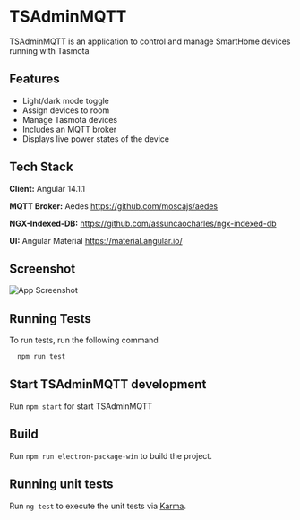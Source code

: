 
# TSAdminMQTT

TSAdminMQTT is an application to control and manage SmartHome devices running with Tasmota


## Features

- Light/dark mode toggle
- Assign devices to room
- Manage Tasmota devices
- Includes an MQTT broker
- Displays live power states of the device 


## Tech Stack

**Client:** Angular 14.1.1

**MQTT Broker:** Aedes https://github.com/moscajs/aedes

**NGX-Indexed-DB:** https://github.com/assuncaocharles/ngx-indexed-db

**UI:** Angular Material  https://material.angular.io/


## Screenshot

![App Screenshot](https://i.postimg.cc/02qz0BZb/Screenshot-2022-08-24-094030.png)


## Running Tests

To run tests, run the following command

```bash
  npm run test
```

## Start TSAdminMQTT development

Run `npm start` for start TSAdminMQTT 

## Build

Run `npm run electron-package-win` to build the project.

## Running unit tests

Run `ng test` to execute the unit tests via [Karma](https://karma-runner.github.io).
